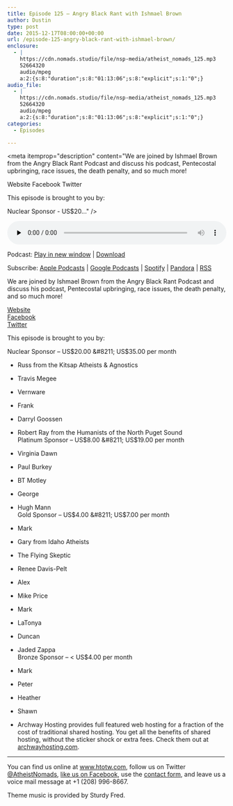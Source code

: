 ```yaml
---
title: Episode 125 – Angry Black Rant with Ishmael Brown
author: Dustin
type: post
date: 2015-12-17T08:00:00+00:00
url: /episode-125-angry-black-rant-with-ishmael-brown/
enclosure:
  - |
    https://cdn.nomads.studio/file/nsp-media/atheist_nomads_125.mp3
    52664320
    audio/mpeg
    a:2:{s:8:"duration";s:8:"01:13:06";s:8:"explicit";s:1:"0";}
audio_file:
  - |
    https://cdn.nomads.studio/file/nsp-media/atheist_nomads_125.mp3
    52664320
    audio/mpeg
    a:2:{s:8:"duration";s:8:"01:13:06";s:8:"explicit";s:1:"0";}
categories:
  - Episodes

---
```

<div itemscope itemtype="http://schema.org/AudioObject">
  <meta itemprop="name" content="Episode 125 &#8211; Angry Black Rant with Ishmael Brown" />
  
  <meta itemprop="uploadDate" content="2015-12-17T01:00:00-07:00" />
  
  <meta itemprop="encodingFormat" content="audio/mpeg" />
  
  <meta itemprop="duration" content="PT1H13M06S" />
  
  <meta itemprop="description" content="We are joined by Ishmael Brown from the Angry Black Rant Podcast and discuss his podcast, Pentecostal upbringing, race issues, the death penalty, and so much more!

Website
Facebook
Twitter

This episode is brought to you by:

Nuclear Sponsor - US$20..." />
  
  <meta itemprop="contentUrl" content="https://dts.podtrac.com/redirect.mp3/cdn.nomads.studio/file/nsp-media/atheist_nomads_125.mp3" />
  
  <meta itemprop="contentSize" content="50.2" />
  </p> 
  
  <div class="powerpress_player" id="powerpress_player_8382">
    <audio class="wp-audio-shortcode" id="audio-5111-126" preload="none" style="width: 100%;" controls="controls"><source type="audio/mpeg" src="https://dts.podtrac.com/redirect.mp3/cdn.nomads.studio/file/nsp-media/atheist_nomads_125.mp3?_=126" /><a href="https://dts.podtrac.com/redirect.mp3/cdn.nomads.studio/file/nsp-media/atheist_nomads_125.mp3">https://dts.podtrac.com/redirect.mp3/cdn.nomads.studio/file/nsp-media/atheist_nomads_125.mp3</a></audio>
  </div>
</div>

<p class="powerpress_links powerpress_links_mp3">
  Podcast: <a href="https://dts.podtrac.com/redirect.mp3/cdn.nomads.studio/file/nsp-media/atheist_nomads_125.mp3" class="powerpress_link_pinw" target="_blank" title="Play in new window" onclick="return powerpress_pinw('https://htotw.com/?powerpress_pinw=5111-podcast');" rel="nofollow">Play in new window</a> | <a href="https://dts.podtrac.com/redirect.mp3/cdn.nomads.studio/file/nsp-media/atheist_nomads_125.mp3" class="powerpress_link_d" title="Download" rel="nofollow" download="atheist_nomads_125.mp3">Download</a>
</p>

<p class="powerpress_links powerpress_subscribe_links">
  Subscribe: <a href="https://podcasts.apple.com/us/podcast/humanists-take-on-the-world/id530050098?mt=2&ls=1" class="powerpress_link_subscribe powerpress_link_subscribe_itunes" target="_blank" title="Subscribe on Apple Podcasts" rel="nofollow">Apple Podcasts</a> | <a href="https://www.google.com/podcasts?feed=aHR0cDovL2F0aGVpc3Rub21hZHMubGlic3luLmNvbS9yc3M%3D" class="powerpress_link_subscribe powerpress_link_subscribe_googleplay" target="_blank" title="Subscribe on Google Podcasts" rel="nofollow">Google Podcasts</a> | <a href="https://open.spotify.com/show/3LzK2xZGike6Tc1GEMtMbr?si=LieN9SNuTpq96smuaUsH8A" class="powerpress_link_subscribe powerpress_link_subscribe_spotify" target="_blank" title="Subscribe on Spotify" rel="nofollow">Spotify</a> | <a href="https://www.pandora.com/podcast/atheist-nomads/PC:10122?corr=62071012&part=ug" class="powerpress_link_subscribe powerpress_link_subscribe_pandora" target="_blank" title="Subscribe on Pandora" rel="nofollow">Pandora</a> | <a href="https://htotw.com/feed/podcast/" class="powerpress_link_subscribe powerpress_link_subscribe_rss" target="_blank" title="Subscribe via RSS" rel="nofollow">RSS</a>
</p>

We are joined by Ishmael Brown from the Angry Black Rant Podcast and discuss his podcast, Pentecostal upbringing, race issues, the death penalty, and so much more!

<a href="http://angryblackrant.com/" target="_blank" rel="noopener">Website</a>  
<a href="https://www.facebook.com/AngryBlackRant/" target="_blank" rel="noopener">Facebook</a>  
<a href="https://twitter.com/angryblackrant" target="_blank" rel="noopener">Twitter</a>

This episode is brought to you by:

Nuclear Sponsor &#8211; US$20.00 &#8211; US$35.00 per month  
* Russ from the Kitsap Atheists & Agnostics  
* Travis Megee  
* Vernware  
* Frank  
* Darryl Goossen  
* Robert Ray from the Humanists of the North Puget Sound  
Platinum Sponsor &#8211; US$8.00 &#8211; US$19.00 per month  
* Virginia Dawn  
* Paul Burkey  
* BT Motley  
* George  
* Hugh Mann  
Gold Sponsor &#8211; US$4.00 &#8211; US$7.00 per month  
* Mark  
* Gary from Idaho Atheists  
* The Flying Skeptic  
* Renee Davis-Pelt  
* Alex  
* Mike Price  
* Mark  
* LaTonya  
* Duncan  
* Jaded Zappa  
Bronze Sponsor &#8211; < US$4.00 per month  
* Mark  
* Peter  
* Heather  
* Shawn

* Archway Hosting provides full featured web hosting for a fraction of the cost of traditional shared hosting. You get all the benefits of shared hosting, without the sticker shock or extra fees. Check them out at <a href="http://archwayhosting.com/" target="_blank" rel="noopener">archwayhosting.com</a>.

<hr width="500" />

You can find us online at <a href="https://www.htotw.com/" target="_blank" rel="noopener">www.htotw.com</a>, follow us on Twitter <a href="https://htotw.com/twitter" target="_blank" rel="noopener">@AtheistNomads</a>, <a href="https://htotw.com/facebook" target="_blank" rel="noopener">like us on Facebook</a>, use the [contact form](https://htotw.com/contact), and leave us a voice mail message at +1 (208) 996-8667.

Theme music is provided by Sturdy Fred.